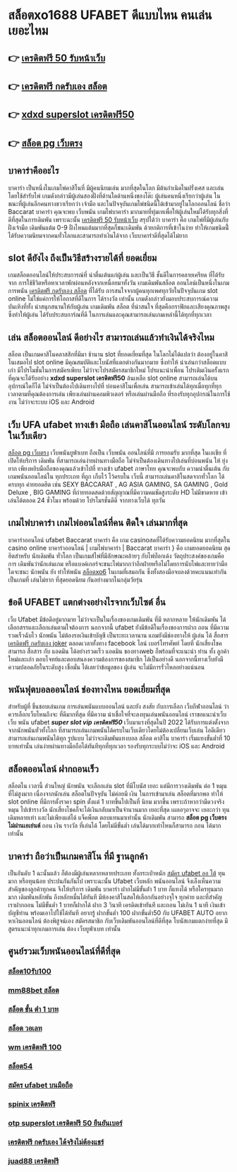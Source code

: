 # สล็อตxo1688 UFABET  ดีแบบไหน คนเล่นเยอะไหม

## 👉 [เครดิตฟรี 50 รับหน้าเว็บ](https://mabet.net/register/)
## 👉 [เครดิตฟรี กดรับเอง สล็อต](https://member.mabet.net/?action=login)
## 👉 [xdxd superslot เครดิตฟรี50](https://mabet.net/)
## 👉 [สล็อต pg เว็บตรง](https://bio.link/tisawago)

##  บาคาร่าคืออะไร  

บาคาร่า เป็นหนึ่งในเกมไพ่คาสิโนที่  มีผู้คนนิยมเล่น มากที่สุดในโลก มีต้นกำเนิดในฝรั่งเศส และเล่นโดยใช้สำรับไพ่ เกมดังกล่าวมีผู้เล่นสองฝั่งที่ด้านใดด้านหนึ่งของโต๊ะ ผู้เล่นคนหนึ่งเรียกว่าผู้เล่น ในขณะที่ผู้เล่นอีกคนทางขวาเรียกว่า เจ้ามือ และในปัจจุบันเกมไพ่ชนิดนี้ได้เข้ามาอยู่ในโลกออนไลน์ ชื่อว่า  Baccarat บาคาร่า  คุณจะพบ  เว็บพนัน เกมไพ่บาคาร่า มากมายที่ทุ่มเทเพื่อให้ผู้เล่นใหม่ได้รับทุกสิ่งที่ดีที่สุดในการเดิมพัน เพราะฉะนั้น [เครดิตฟรี 50 รับหน้าเว็บ](https://member.mabet.net/?action=login) สรุปได้ว่า บาคาร่า คือ เกมไพ่ที่มีผู้เล่นกับฝั่งเจ้ามือ เดิมพันแต้ม 0-9 ฝั่งไหนแต้มมากที่สุดก็ชนะเดิมพัน ด้วยกติการที่เข้าในง่าย ทำให้เกมชนิดนี้่ได้รับความนิยมจากคนทั่วโลกและสามารถทำเงินได้จาก  เว็บบาคาร่าดีที่สุดได้ไม่ยาก




##  slot  ดียังไง ถึงเป็นวิธีสร้างรายได้ที่ ยอดเยี่ยม 

 เกมสล็อตออนไลน์ให้ประสบการณ์ที่ น่าตื่นเต้นแก่ผู้เล่น  และเป็นวิธี ชั้นดีในการคลายเครียด ที่ได้รับจาก การใช้ชีวิตหรือหาเวลาพักผ่อนหลังจากเหนื่อยมาทั้งวัน  เกมเดิมพันสล็อต ออนไลน์เป็นหนึ่งในเกมการพนัน [เครดิตฟรี กดรับเอง สล็อต](https://mabet.net/) ที่ได้รับ การสนใจจากผู้คนทุกเพศทุกวัยในปัจจุบันเกม slot online ไม่ใช่แค่การให้โอกาสที่ดีในการ ได้รางวัล เท่านั้น เกมดังกล่าวยังมอบประสบการณ์ความบันเทิงที่ทั้ง น่าสนุกสนานให้กับผู้เล่น  เกมเดิมพัน สล็อต ที่น่าสนใจ ที่สุดคือกราฟิกและเสียงคุณภาพสูง ซึ่งทำให้ผู้เล่น ได้รับประสบการ์ณที่ดี ในการเล่นและคุณสามารถเล่นเกมเหล่านี้ได้ทุกที่ทุกเวลา 


## เล่น สล็อตออนไลน์ ดีอย่างไร สามารถเล่นแล้วทำเงินได้จริงไหม

สล็อต เป็นเกมคาสิโนคลาสสิกที่มีมา ช้านาน  slot  ที่ยอดเยี่ยมที่สุด ในโลกไม่ได้แปลว่า ต้องอยู่ในคาสิโนเสมอไป  slot online มีคุณสมบัติและโบนัสที่แตกต่างกันมากมาย ซึ่งทำให้ น่าเล่นกว่าสล็อตแบบเก่า  มีโปรโมชั่นในการสมัครเพียบ ไม่ว่าจะโปรสมัครสมาชิกใหม่ โปรแนะนำเพื่อน โปรเติมเงินครั้งแรก ที่คุณจะได้รับอย่าง **xdxd superslot เครดิตฟรี50** ล้นเหลือ   slot online สามารถเล่นได้บนอุปกรณ์ใดก็ได้ ไม่จำเป็นต้องไปเดินทางไปที่ บ่อนคาสิโนเพื่อเล่น สามารถเข้าเล่นได้ทุกเมื่อทุกที่ทุกเวลาตามที่คุณต้องการเล่น เพียงเล่นผ่านคอมพิวเตอร์ หรือเล่นผ่านมือถือ ที่รองรับทุกอุปกรณ์ในการใช้งาน ไม่ว่าจะระบบ iOS และ Android

## เว็บ UFA  ufabet ทางเข้า มือถือ เล่นคาสิโนออนไลน์  ระดับโลกจบในเว็บเดียว 

 [สล็อต pg เว็บตรง](https://mabet.net/20-free-100/) เว็บพนันยูฟ่าเบท ถือเป็น เว็บพนัน ออนไลน์ที่มี การยอมรับ มากที่สุด ในเอเชีย  ที่เปิดให้บริการ เดิมพัน ที่สามารถเล่นง่ายผ่านทางมือถือ ไม่จำเป็นต้องเดินทางไปเล่นที่บ่อนพนัน ให้ ยุ่งยาก เพียงหยิบมือถือของคุณแล้วเข้าไปที่ ทางเข้า ufabet ภาษาไทย คุณจะพบกับ ความน่าตื่นเต้น กับเกมพนันออนไลน์ใน ทุกประเภท  ที่ถูก เก็บไว้ ไว้ครบใน เว็บนี้  สามารถเล่นคาสิโนสดจากทั่วโลก ได้ครบทุก ค่ายยอดฮิต  เช่น  SEXY BACCARAT , AG ASIA GAMING, SA GAMING , Gold Deluxe , BIG GAMING ที่ถ่ายทอดสดด้วยสัญญาณที่มีความคมชัดสูงระดับ HD ไม่มีขาดหาย  เข้าเล่นได้ตลอด 24 ชั่วโมง พร้อมด้วย โปรโมรชั่นดีดี จากทางเว็บได้ ทุกวัน


##  เกมไพ่บาคาร่า  เกมไพ่ออนไลน์ที่คน ติดใจ  เล่นมากที่สุด

บาคาร่าออนไลน์  ufabet   Baccarat บาคาร่า  คือ เกม casinoสดที่ได้รับความยอดนิยม มากที่สุดใน casino online  บาคาร่าออนไลน์ | เกมไพ่บาคาร่า | Baccarat บาคาร่า } คือ เกมยอดยอดนิยม สุดฮิตสำหรับ นักเดิมพัน ทั่วโลก เป็นเกมส์ไพ่ที่มีลักษณะคล้ายๆ กับไพ่ป๊อกเด้ง วัตถุประสงค์ของเกมคือการ เดิมพันว่านักเล่นเกม หรือแบงค์เกอร์จะชนะไพ่มากกว่าอีกฝ่ายหรือไม่โดยการนับไพ่และทายว่ามือใดจะชนะ  นักพนัน ยัง   ทำให้พนัน [สล็อตxo6](https://mabet.net/credit-free-100/) ในเกมที่เสมอกัน ซึ่งทั้งสองมือจบลงด้วยคะแนนเท่ากัน เป็นเกมที่ เล่นไม่ยาก ที่สุดยอดนิยม กันอย่างมากในกลุ่มวัยรุ่น


## ข้อดี UFABET แตกต่างอย่างไรจากเว็บไซต์ อื่น

เว็บ Ufabet  มีข้อดีอยู่มากมาย  ไม่ว่าจะเป็นในเรื่องของเกมเดิมพัน ที่มี  หลากหลาย  ให้นักเดิมพัน ได้เลือกสรรและเลือกเล่นตามใจต้องการ นอกจากนี้ ufabet ยังมีข้อดีในเรื่องของการฝาก  ถอน  ที่มีความรวดเร็วฉับไว  นักพนัน ไม่ต้องรอเงินเข้าบัญชี  เป็นระยะเวลานาน แถมยังมีช่องทางให้ ผู้เล่น ได้ สื่อสาร [เครดิตฟรี กดรับเอง joker](https://member.mabet.net/?action=login) ตลอดเวลาทั้งทาง facebook ไลน์ เบอร์โทรศัพท์ โดยที่ นักเสี่ยงโชคสามารถ สื่อสาร กับ แอดมิน ได้อย่างรวดเร็ว  แอดมิน ของทางweb ก็พร้อมที่จะแนะนำ ท่าน ทั้ง ลูกค้าใหม่และเก่า ตอบโจทย์และตอบสนองความต้องการของสมาชิก  ได้เป็นอย่างดี นอกจากนี้ทางเว็บยังมีความปลอดภัยในระดับสูง  เชื่อมั่น ได้เลยว่าข้อมูลของ ผู้เล่น จะไม่มีการรั่วไหลอย่างแน่นอน


##  พนันฟุตบอลออนไลน์ ช่องทางไหน ยอดเยี่ยมที่สุด 

สำหรับผู้ที่ ชื่นชอบเล่นเกม การเล่นพนันแบบออนไลน์ และยัง สงสัย กับการเลือก เว็บกีฬาออนไลน์ ว่าควรเลือกเว็บไหนถึงจะ ที่ดีมากที่สุด  ที่มีความ น่าเชื่อใจที่จะลงทุนเล่นพนันออนไลน์ เราขอแนะนำเว็บ  เว็บ พนัน ufabet  ***super slot vip เครดิตฟรี50*** เว็บมาแรงที่สุดในปี 2022 ได้รับการแต่งตั้งจาก จากนักพนันทั่วทั้งโลก ที่สามารถเล่นเกมพนันได้ครบในเว็บเดียวโดยไม่ต้องเปลี่ยนเว็บเล่น ไอดีเดียวสามารถเล่นเกมพนันได้ทุก รูปแบบ ไม่ว่าจะเดิมพันแทงบอล สล็อต คาสิโน บาคาร่า เริ่มแทงขั้นต่ำที่ 10 บาทเท่านั้น เล่นง่ายผ่านทางมือถือได้ทันทีทุกที่ทุกเวลา รองรับทุกระบบไม่ว่าจะ  iOS และ Android 


## สล็อตออนไลน์  ฝากถอนเร็ว 

 สล็อตใน เวลานี้ ส่วนใหญ่  นักพนัน จะเลือกเล่น  slot ที่มีโบนัส เยอะ แต่มีการวางเดิมพัน ต่อ 1 หมุน  ที่ไม่สูงมาก เนื่องจากนักเล่น  สล็อตในปัจจุบัน  ไม่ค่อยมี เงิน  ในการเข้ามาเล่น สล็อตที่มากพอ ทำให้ slot online ที่มีการตั้งราคา  spin ตั้งแต่ 1 บาทขึ้นไปเป็นที่ นิยม มากขึ้น เพราะถ้าหากว่ามีดวงจริง หมุน ไปเข้ารางวัล   นักเสี่ยงโชคก็จะได้เงินกลับมาเป็นจำนวนมาก เยอะที่สุด  เผลอๆอาจจะ เยอะกว่า ทุน เดิมหลายเท่า และไม่เพียงแต่ได้ แจ็คพ็อต ตอบแทนมาเท่านั้น นักเดิมพัน สามารถ **สล็อต pg เว็บตรง ไม่ผ่านเอเย่นต์** ถอน เงิน รางวัล ที่เล่นได้ โดยไม่มีขั้นต่ำ  เล่นได้มากเท่าไหนก็สามารถ ถอน ได้มากเท่านั้น


##  บาคาร่า ถือว่าเป็นเกมคาสิโน ที่มี  ฐานลูกค้า

เป็นอันดับ 1  ฉะนั้นแล้ว  ก็ต้องมีผู้เล่นหลากหลายประเภท ทั้งกระเป๋าหนัก [สมัคร ufabet ออ โต้](https://mabet.net/credit-free-new/) ทุนมาก หรือทุนน้อย ประปนกันกันไป เพราะฉะนั้น Ufabet เว็บหลัก พนันออนไลน์  จึงเล็งเห็นความสำคัญของลูกค้าทุกคน จึงให้บริการ เดิมพัน  บาคาร่า ฝากไม่มีขั้นต่ํา 1 บาท ก็แทงได้ หรือใครทุนมากมาก เดิมพันหลักพัน ถึงหลักหมื่นได้ทันที มีห้องคาสิโนสดให้เลือกกันอย่างจุใจ ทุกค่าย และที่สำคัญ เราฝากถอน ไม่มีขั้นต่ำ 1 บาทก็ฝากได้ ฝาก 3 วินาที เครดิตเข้าทันที และถอน ไม่เกิน 1 นาที เงินเข้าบัญชีท่าน พร้อมเอาไปใช้ได้ทันที อยากรู้  ฝากขั้นต่ำ 100 ฝากขั้นต่ำ50 กับ UFABET AUTO อยากหาเงินออนไลน์ ต้องพิสูจน์เอง สมัครสมาชิก กับเว็บเดิมพันออนไลน์ที่ดีที่สุด โบนัสเกมแตกง่ายที่สุด มีสูตรแนะนำทุกเกมการเล่น ต้อง  เว็บยูฟ่าเบท เท่านั้น

## ศูนย์รวมเว็บพนันออนไลน์ที่ดีที่สุด

### [สล็อต10รับ100](https://atom.io/themes/MABET.net%20สล็อตหมายเลข1%20แตกหนัก%20100%%20up2uสล็อต%20008%20สล็อต%20สล็อตแตกหนัก%2020รับ100)
### [mm88bet สล็อต](https://atom.io/themes/MABET.net%20สล็อตหมายเลข1%20แตกหนัก%20100%%20lucia%20689%20เครดิตฟรี%20008%20สล็อต%20สล็อตแตกหนัก%2020รับ100)
### [สล็อต ขั้น ต่ํา 1 บาท](https://atom.io/themes/MABET.net%20สล็อตหมายเลข1%20แตกหนัก%20100%%20สล็อต%20roma%20008%20สล็อต%20สล็อตแตกหนัก%2020รับ100)
### [สล็อต วอเลท](https://atom.io/themes/MABET.net%20สล็อตหมายเลข1%20แตกหนัก%20100%%20pg%20slot%20เว็บตรง%20เครดิตฟรี%20008%20สล็อต%20สล็อตแตกหนัก%2020รับ100)
### [wm เครดิตฟรี 100](https://atom.io/themes/MABET.net%20สล็อตหมายเลข1%20แตกหนัก%20100%%20สล็อต%20เครดิตฟรี%20100%20ไม่ต้องแชร์%202021%20008%20สล็อต%20สล็อตแตกหนัก%2020รับ100)
### [สล็อต54](https://atom.io/themes/MABET.net%20สล็อตหมายเลข1%20แตกหนัก%20100%%20ufa24hเครดิตฟรี%20008%20สล็อต%20สล็อตแตกหนัก%2020รับ100)
### [สมัคร ufabet บนมือถือ](https://atom.io/themes/MABET.net%20สล็อตหมายเลข1%20แตกหนัก%20100%%20ทดลอง%20เล่น%20สล็อต%20โร%20ม่า%20ฟรี%20008%20สล็อต%20สล็อตแตกหนัก%2020รับ100)
### [spinix เครดิตฟรี](https://atom.io/themes/MABET.net%20สล็อตหมายเลข1%20แตกหนัก%20100%%20สล็อต%20โรม่า%20008%20สล็อต%20สล็อตแตกหนัก%2020รับ100)
### [otp superslot เครดิตฟรี 50 ยืนยันเบอร์](https://atom.io/themes/MABET.net%20สล็อตหมายเลข1%20แตกหนัก%20100%%201234สล็อต%20008%20สล็อต%20สล็อตแตกหนัก%2020รับ100)
### [เครดิตฟรี กดรับเอง ได้จริงไม่ต้องแชร์](https://atom.io/themes/MABET.net%20สล็อตหมายเลข1%20แตกหนัก%20100%%20สมัคร%20สล็อต%20008%20สล็อต%20สล็อตแตกหนัก%2020รับ100)
### [juad88 เครดิตฟรี](https://atom.io/themes/MABET.net%20สล็อตหมายเลข1%20แตกหนัก%20100%%20สล็อต%20เครดิต%20ฟรี%2050%20บาท%20แค่%20สมัคร%20008%20สล็อต%20สล็อตแตกหนัก%2020รับ100)